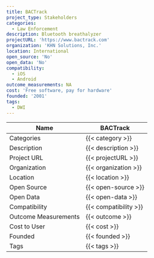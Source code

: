 ```yaml
---
title: BACTrack
project_type: Stakeholders
categories:
  - Law Enforcement
description: Bluetooth breathalyzer
projectURL: 'https://www.bactrack.com'
organization: 'KHN Solutions, Inc.'
location: International
open_source: 'No'
open_data: 'No'
compatibility:
  - iOS
  - Android
outcome_measurements: NA
cost: 'Free software, pay for hardware'
founded: '2001'
tags:
  - DWI
---
```

Name                    |  BACTrack 
------------------------|----
Categories              | {{< category >}} 
Description             | {{< description >}} 
Project URL             | {{< projectURL >}} 
Organization            | {{< organization >}} 
Location                | {{< location >}} 
Open Source             | {{< open-source >}} 
Open Data               | {{< open-data >}} 
Compatibility           | {{< compatibility >}} 
Outcome Measurements    | {{< outcome >}} 
Cost to User            | {{< cost >}} 
Founded                 | {{< founded >}} 
Tags                    | {{< tags >}} 
